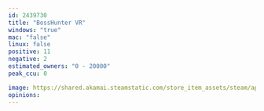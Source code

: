 ```yaml
---
id: 2439730
title: "BossHunter VR"
windows: "true"
mac: "false"
linux: false
positive: 11
negative: 2
estimated_owners: "0 - 20000"
peak_ccu: 0

image: https://shared.akamai.steamstatic.com/store_item_assets/steam/apps/2439730/header.jpg?t=1703079041
opinions:
---
```

